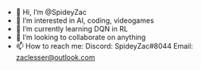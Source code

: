 - 👋 Hi, I’m @SpideyZac
- 👀 I’m interested in AI, coding, videogames
- 🌱 I’m currently learning DQN in RL
- 💞️ I’m looking to collaborate on anything
- 📫 How to reach me: Discord: SpideyZac#8044 Email: zaclesser@outlook.com

<!---
SpideyZac/SpideyZac is a ✨ special ✨ repository because its code is all free to use! Also this README.md file appears when you look at my page!
--->
